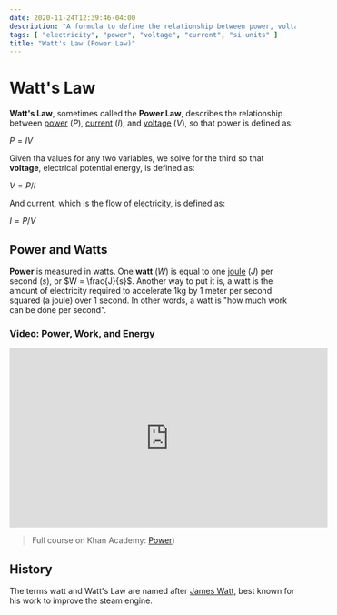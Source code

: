 ```yaml
---
date: 2020-11-24T12:39:46-04:00
description: "A formula to define the relationship between power, voltage, and current (P=IV)"
tags: [ "electricity", "power", "voltage", "current", "si-units" ]
title: "Watt's Law (Power Law)"
---
```


# Watt's Law

**Watt's Law**, sometimes called the **Power Law**, describes the relationship between [power](power.md) ($P$), [current](current.md) ($I$), and [voltage](voltage.md) ($V$), so that power is defined as:

$P=IV$

Given tha values for any two variables, we solve for the third so that **voltage**, electrical potential energy, is defined as:

$V=P/I$

And current, which is the flow of [electricity](electricity.md), is defined as:

$I=P/V$

## Power and Watts

**Power** is measured in watts. One **watt** ($W$) is equal to one [joule](physics.md) ($J$) per second ($s$), or $W = \frac{J}{s}$. Another way to put it is, a watt is the amount of electricity required to accelerate 1kg by 1 meter per second squared (a joule) over 1 second. In other words, a watt is "how much work can be done per second".

### Video: Power, Work, and Energy

<iframe width="560" height="315" src="https://www.youtube.com/embed/RpbxIG5HTf4" frameborder="0" allow="accelerometer; autoplay; clipboard-write; encrypted-media; gyroscope; picture-in-picture" allowfullscreen></iframe>

> Full course on Khan Academy: [Power](https://www.khanacademy.org/science/high-school-physics/work-and-energy-2/power-2/v/power))

## History

The terms watt and Watt's Law are named after [James Watt](https://en.wikipedia.org/wiki/James_Watt), best known for his work to improve the steam engine.
